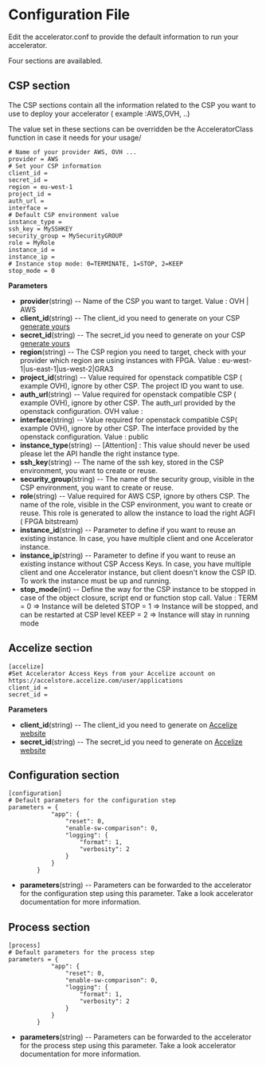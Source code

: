 # Configuration File 

Edit the accelerator.conf to provide the default information to run your accelerator.

Four sections are availabled.


## CSP section
The CSP sections contain all the information related to the CSP you want to use to deploy your accelerator ( example :AWS,OVH, ..)

The value set in these sections can be overridden be the AcceleratorClass function in case it needs for your usage/


    # Name of your provider AWS, OVH ...
	provider = AWS
	# Set your CSP information
	client_id = 
	secret_id = 
	region = eu-west-1
	project_id = 
	auth_url = 
	interface = 
	# Default CSP environment value
	instance_type =
	ssh_key = MySSHKEY
	security_group = MySecurityGROUP
	role = MyRole
	instance_id =
	instance_ip =
	# Instance stop mode: 0=TERMINATE, 1=STOP, 2=KEEP
	stop_mode = 0
	    

**Parameters**

 - **provider**(string) -- 
Name of the CSP you want to target.
Value : OVH | AWS
 - **client_id**(string) -- 
The client_id you need to generate on your CSP [generate yours](https://github.com/Accelize/acceleratorAPI/blob/master/dependencies/)
 - **secret_id**(string) -- 
The secret_id you need to generate on your CSP [generate yours](https://github.com/Accelize/acceleratorAPI/blob/master/dependencies/)
 - **region**(string) -- 
The CSP region you need to target, check with your provider which region are using instances with FPGA.
Value : eu-west-1|us-east-1|us-west-2|GRA3
 - **project_id**(string) -- 
Value required for openstack compatible CSP ( example OVH), ignore by other CSP.
The project ID you want to use.
 - **auth_url**(string) -- 
Value required for openstack compatible CSP ( example OVH), ignore by other CSP.
The auth_url provided by the openstack configuration.
OVH value : 
 - **interface**(string) -- 
Value required for openstack compatible CSP( example OVH), ignore by other CSP.
The interface provided by the openstack configuration.
Value : public
 - **instance_type**(string) -- 
[Attention] : This value should never be used please let the API handle the right instance type.
 - **ssh_key**(string) -- 
The name of the ssh key, stored in the CSP environment, you want to create or reuse.
 - **security_group**(string) -- 
The name of the security group, visible in the CSP environment, you want to create or reuse.
 - **role**(string) -- 
Value required for AWS CSP, ignore by others CSP.
The name of the role, visible in the CSP environment, you want to create or reuse.
This role is generated to allow the instance to load the right AGFI ( FPGA bitstream)
 - **instance_id**(string) -- 
Parameter to define if you want to reuse an existing instance. In case, you have multiple client and one Accelerator instance.
 - **instance_ip**(string) -- 
Parameter to define if you want to reuse an existing instance without CSP Access Keys. In case, you have multiple client and one Accelerator instance, but client doesn't know the CSP ID. To work the instance must be up and running.
 - **stop_mode**(int) -- 
Define the way for the CSP instance to be stopped in case of the object closure, script end or function stop call.
Value : 
TERM = 0 => Instance will be deleted 
STOP = 1 => Instance will be stopped, and can be restarted at CSP level
KEEP = 2 => Instance will stay in running mode


## Accelize section

    [accelize]
    #Set Accelerator Access Keys from your Accelize account on https://accelstore.accelize.com/user/applications
    client_id = 
    secret_id = 

 **Parameters**   
 - **client_id**(string) -- 
The client_id you need to generate on [Accelize website](https://accelsotre.accelize.com/user/applications)
 - **secret_id**(string) -- 
The secret_id you need to generate on [Accelize website](https://accelsotre.accelize.com/user/applications)




## Configuration section

	[configuration]
	# Default parameters for the configuration step
	parameters = {
	            "app": {
	                "reset": 0,
	                "enable-sw-comparison": 0,
	                "logging": {
	                    "format": 1,
	                    "verbosity": 2
	                }
	            }
	        }
	        
 - **parameters**(string) -- 
Parameters can be forwarded to the accelerator for the configuration step using this parameter.
Take a look accelerator documentation for more information.

## Process section

	[process]
	# Default parameters for the process step
	parameters = {
	            "app": {
	                "reset": 0,
	                "enable-sw-comparison": 0,
	                "logging": {
	                    "format": 1,
	                    "verbosity": 2
	                }
	            }
	        }
 - **parameters**(string) -- 
Parameters can be forwarded to the accelerator for the process step using this parameter.
Take a look accelerator documentation for more information.
